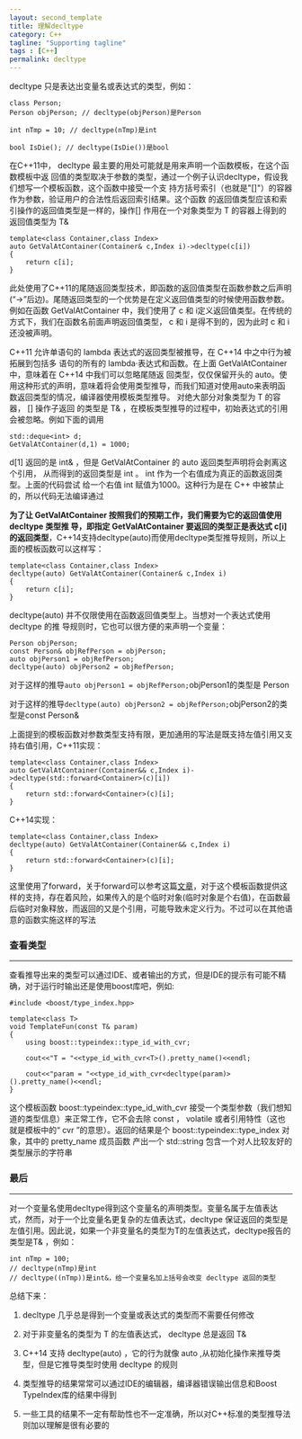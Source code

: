 ```yaml
---
layout: second_template
title: 理解decltype
category: C++
tagline: "Supporting tagline"
tags : [C++]
permalink: decltype
---
```


[move_forward]:/move&forward

	
decltype 只是表达出变量名或表达式的类型，例如：

	class Person;
	Person objPerson; // decltype(objPerson)是Person

	int nTmp = 10; // decltype(nTmp)是int

	bool IsDie(); // decltype(IsDie())是bool

在C++11中， decltype 最主要的用处可能就是用来声明一个函数模板，在这个函数模板中返
回值的类型取决于参数的类型，通过一个例子认识decltype，假设我们想写一个模板函数，这个函数中接受一个支
持方括号索引（也就是"[]"）的容器作为参数，验证用户的合法性后返回索引结果。这个函数
的返回值类型应该和索引操作的返回值类型是一样的，操作[] 作用在一个对象类型为 T 的容器上得到的返回值类型为 T&

	template<class Container,class Index>
	auto GetValAtContainer(Container& c,Index i)->decltype(c[i])
	{
		return c[i];
	}

此处使用了C++11的尾随返回类型技术，即函数的返回值类型在函数参数之后声明(“->”后边)。尾随返回类型的一个优势是在定义返回值类型的时候使用函数参数。例如在函数 GetValAtContainer 中，我们使用了 c 和 i定义返回值类型。在传统的方式下，我们在函数名前面声明返回值类型， c 和 i 是得不到的，因为此时 c 和 i 还没被声明。

C++11 允许单语句的 lambda 表达式的返回类型被推导，在 C++14 中之中行为被拓展到包括多
语句的所有的 lambda·表达式和函数。在上面 GetValAtContainer 中，意味着在 C++14 中我们可以忽略尾随返
回类型，仅仅保留开头的 auto。使用这种形式的声明，意味着将会使用类型推导，而我们知道对使用auto来表明函数返回类型的情况，编译器使用模板类型推导。
对绝大部分对象类型为 T 的容器， [] 操作子返回
的类型是 T& ，在模板类型推导的过程中，初始表达式的引用会被忽略。例如下面的调用

	std::deque<int> d;
	GetValAtContainer(d,1) = 1000;

d[1] 返回的是 int& ，但是 GetValAtContainer 的 auto 返回类型声明将会剥离这个引用，
从而得到的返回类型是 int 。 int 作为一个右值成为真正的函数返回类型。上面的代码尝试
给一个右值 int 赋值为1000。这种行为是在 C++ 中被禁止的，所以代码无法编译通过

**为了让 GetValAtContainer 按照我们的预期工作，我们需要为它的返回值使用 decltype 类型推
导，即指定 GetValAtContainer 要返回的类型正是表达式 c[i] 的返回类型**，C++14支持decltype(auto)而使用decltype类型推导规则，所以上面的模板函数可以这样写：

	template<class Container,class Index>
	decltype(auto) GetValAtContainer(Container& c,Index i)
	{
		return c[i];
	}

decltype(auto) 并不仅限使用在函数返回值类型上。当想对一个表达式使用 decltype 的推
导规则时，它也可以很方便的来声明一个变量：

	Person objPerson;
	const Person& objRefPerson = objPerson;
	auto objPerson1 = objRefPerson;
	decltype(auto) objPerson2 = objRefPerson;

对于这样的推导`auto objPerson1 = objRefPerson;`objPerson1的类型是 Person

对于这样的推导`decltype(auto) objPerson2 = objRefPerson;`objPerson2的类型是const Person&

上面提到的模板函数对参数类型支持有限，更加通用的写法是既支持左值引用又支持右值引用，C++11实现：

	template<class Container,class Index>
	auto GetValAtContainer(Container&& c,Index i)->decltype(std::forward<Container>(c)[i])
	{
		return std::forward<Container>(c)[i];
	}

C++14实现：

	template<class Container,class Index>
	decltype(auto) GetValAtContainer(Container&& c,Index i)
	{
		return std::forward<Container>(c)[i];
	}

这里使用了forward，关于forward可以参考这篇[文章][move_forward]，对于这个模板函数提供这样的支持，存在着风险，如果传入的是个临时对象(临时对象是个右值)，在函数最后临时对象释放，而返回的又是个引用，可能导致未定义行为。不过可以在其他语意的函数实施这样的写法

### 查看类型
--------------------------------------------------
	
查看推导出来的类型可以通过IDE、或者输出的方式，但是IDE的提示有可能不精确，对于运行时输出还是使用boost库吧，例如:

	#include <boost/type_index.hpp>

	template<class T>
	void TemplateFun(const T& param)
	{
		using boost::typeindex::type_id_with_cvr;

		cout<<"T = "<<type_id_with_cvr<T>().pretty_name()<<endl;

		cout<<"param = "<<type_id_with_cvr<decltype(param)>().pretty_name()<<endl;
	}

这个模板函数 boost::typeindex::type_id_with_cvr 接受一个类型参数（我们想知道的类型信息）来正常工作，它不会去除 const ， volatile 或者引用特性（这也就是模板中的“ cvr ”的意思）。返回的结果是个 boost::typeindex::type_index 对象，其中的 pretty_name 成员函数
产出一个 std::string 包含一个对人比较友好的类型展示的字符串
	

### 最后
--------------------------------------------------

对一个变量名使用decltype得到这个变量名的声明类型。变量名属于左值表达式，然而，对于一个比变量名更复杂的左值表达式，decltype 保证返回的类型是左值引用。因此说，如果一个非变量名的类型为T的左值表达式，decltype报告的类型是T& ，例如：

	int nTmp = 100;
	// decltype(nTmp)是int
	// decltype((nTmp))是int&，给一个变量名加上括号会改变 decltype 返回的类型

总结下来：

1. decltype 几乎总是得到一个变量或表达式的类型而不需要任何修改

2. 对于非变量名的类型为 T 的左值表达式， decltype 总是返回 T&

3. C++14 支持 decltype(auto) ，它的行为就像 auto ,从初始化操作来推导类型，但是它推导类型时使用 decltype 的规则

4. 类型推导的结果常常可以通过IDE的编辑器，编译器错误输出信息和Boost TypeIndex库的结果中得到

5. 一些工具的结果不一定有帮助性也不一定准确，所以对C++标准的类型推导法则加以理解是很有必要的



